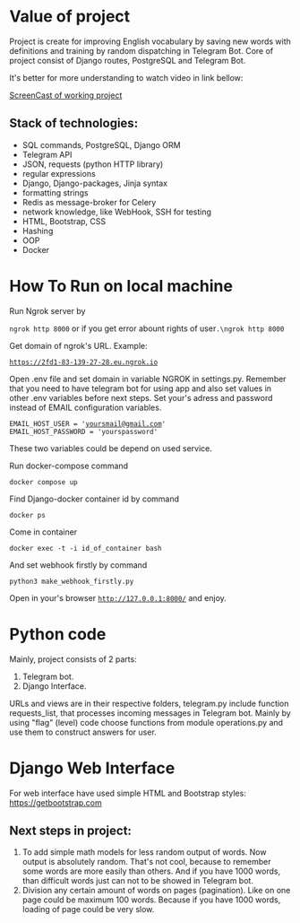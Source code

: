 # Value of project

Project is create for improving English vocabulary by saving new words with definitions and training by random dispatching in Telegram Bot. Core of project consist of Django routes, PostgreSQL and Telegram Bot. 

It's better for more understanding to watch video in link bellow:

[ScreenCast of working project](https://www.youtube.com/watch?v=Kjbo7WEAOno)

## Stack of technologies: 
- SQL commands, PostgreSQL, Django ORM
- Telegram API
- JSON, requests (python HTTP library)
- regular expressions
- Django, Django-packages, Jinja syntax
- formatting strings
- Redis as message-broker for Celery
- network knowledge, like WebHook, SSH for testing  
- HTML, Bootstrap, CSS
- Hashing
- OOP
- Docker


# How To Run on local machine

Run Ngrok server by

<code>ngrok http 8000</code> or if you get error abount rights of user<code>.\ngrok http 8000</code>

Get domain of ngrok's URL. Example: 

<code>https://2fd1-83-139-27-28.eu.ngrok.io </code>

Open .env file and set domain in variable NGROK in settings.py. Remember that you need to have telegram bot for using app and also set values in other .env variables before next steps. Set your's adress and password instead of EMAIL configuration variables. 

<code>EMAIL_HOST_USER = 'yoursmail@gmail.com'
EMAIL_HOST_PASSWORD = 'yourspassword'</code>

These two variables could be depend on used service.

Run docker-compose command 

<code>docker compose up</code>

Find Django-docker container id by command 

<code>docker ps</code>

Come in container

<code>docker exec -t -i id_of_container bash</code>

And set webhook firstly by command

<code>python3 make_webhook_firstly.py</code>

Open in your's browser <code>http://127.0.0.1:8000/</code> and enjoy. 

# Python code

Mainly, project consists of 2 parts:

1. Telegram bot.
2. Django Interface. 

URLs and views are in their respective folders, telegram.py include function requests_list, that processes incoming messages in Telegram bot. Mainly by using "flag" (level) code choose functions from module operations.py and use them to construct answers for user. 

# Django Web Interface

For web interface have used simple HTML and Bootstrap styles: https://getbootstrap.com

## Next steps in project: 

1. To add simple math models for less random output of words. Now output is absolutely random. That's not cool, because to remember some words are more easily than others. And if you have 1000 words, than difficult words just can not to be showed in Telegram bot. 
2. Division any certain amount of words on pages (pagination). Like on one page could be maximum 100 words. Because if you have 1000 words, loading of page could be very slow. 

